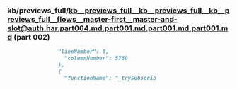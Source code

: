 ### kb/previews_full/kb__previews_full__kb__previews_full__kb__previews_full__flows__master-first__master-and-slot@auth.har.part064.md.part001.md.part001.md.part001.md (part 002)

```md
                "lineNumber": 0,
                  "columnNumber": 5760
                },
                {
                  "functionName": "_trySubscrib
```

```
